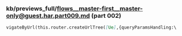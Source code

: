 ### kb/previews_full/flows__master-first__master-only@guest.har.part009.md (part 002)

```md
vigateByUrl(this.router.createUrlTree([Ue],{queryParamsHandling:\
```

```
